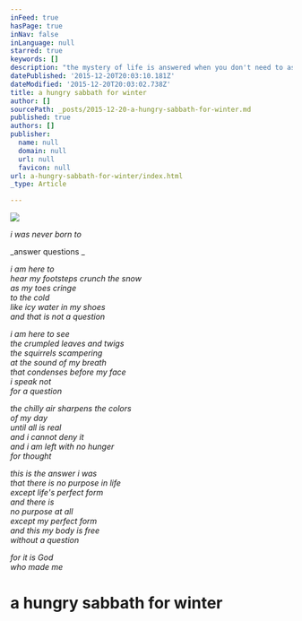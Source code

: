 ```yaml
---
inFeed: true
hasPage: true
inNav: false
inLanguage: null
starred: true
keywords: []
description: "the mystery of life is answered when you don't need to ask"
datePublished: '2015-12-20T20:03:10.181Z'
dateModified: '2015-12-20T20:03:02.738Z'
title: a hungry sabbath for winter
author: []
sourcePath: _posts/2015-12-20-a-hungry-sabbath-for-winter.md
published: true
authors: []
publisher:
  name: null
  domain: null
  url: null
  favicon: null
url: a-hungry-sabbath-for-winter/index.html
_type: Article

---
```

![](https://s3-us-west-2.amazonaws.com/the-grid-img/p/0f9b4105dda67b6404d93e7de6c0560e206007cc.gif)

_i was never born to_

_answer questions _

_i am here to  
hear my footsteps crunch the snow  
as my toes cringe  
to the cold  
like icy water in my shoes  
and that is not a question_

_i am here to see  
the crumpled leaves and twigs  
the squirrels scampering  
at the sound of my breath  
that condenses before my face  
i speak not  
for a question_

_the chilly air sharpens the colors  
of my day  
until all is real  
and i cannot deny it  
and i am left with no hunger  
for thought_

_this is the answer i was  
that there is no purpose in life  
except life's perfect form  
and there is  
no purpose at all  
except my perfect form  
and this my body is free  
without a question_

_for it is God  
who made me_

# a hungry sabbath for winter